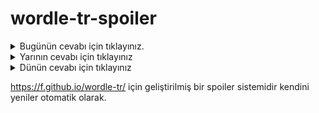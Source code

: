 # wordle-tr-spoiler

<details>
  <summary>Bugünün cevabı için tıklayınız.</summary>
  <br>
    <b> kalan </b>
</details>

<details>
  <summary>Yarının cevabı için tıklayınız</summary>
  <br>
   <b> bütçe </b>
</details>

<details>
  <summary>Dünün cevabı için tıklayınız </summary>
  <br>
  <b> kakül </b>
</details>

https://f.github.io/wordle-tr/ için geliştirilmiş bir spoiler sistemidir kendini yeniler otomatik olarak.

